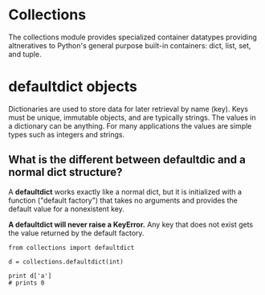 # Collections

The collections module provides specialized container datatypes providing altneratives to Python's general purpose built-in containers:
dict, list, set, and tuple.

# defaultdict objects

Dictionaries are used to store data for later retrieval by name (key). Keys must be unique, immutable objects, and are typically strings.
The values in a dictionary can be anything. For many applications the values are simple types such as integers and strings.

## What is the different between defaultdic and a normal dict structure?

A **defaultdict** works exactly like a normal dict, but it is initialized with a function ("default factory") that takes no arguments
and provides the default value for a nonexistent key.

**A defaultdict will never raise a KeyError.** Any key that does not exist gets the value returned by the default factory.

```
from collections import defaultdict

d = collections.defaultdict(int)

print d['a']
# prints 0
```
